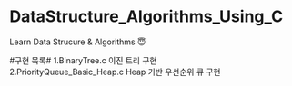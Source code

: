 # DataStructure_Algorithms_Using_C
Learn Data Strucure &amp; Algorithms :innocent:

#구현 목록#
 1.BinaryTree.c                        이진 트리 구현<br/>
 2.PriorityQueue_Basic_Heap.c Heap     기반 우선순위 큐 구현<br/>

